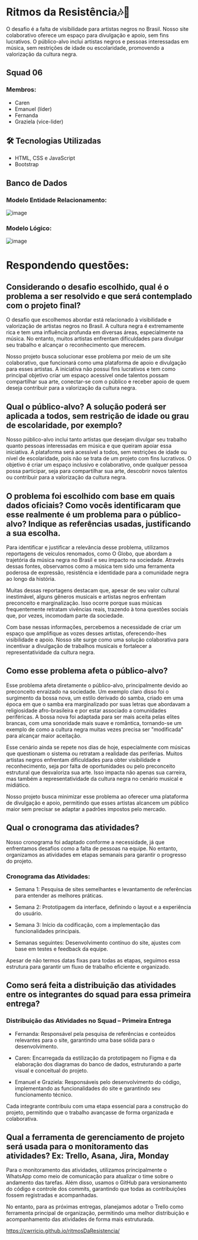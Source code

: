 # Ritmos da Resistência🎶🎷 
O desafio é a falta de visibilidade para artistas negros no Brasil. Nosso site colaborativo oferece um espaço para divulgação e apoio, sem fins lucrativos. O público-alvo inclui artistas negros e pessoas interessadas em música, sem restrições de idade ou escolaridade, promovendo a valorização da cultura negra.

## Squad 06
### Membros:
- Caren
- Emanuel (líder)
- Fernanda
- Graziela (vice-lider)

## 🛠️ Tecnologias Utilizadas  
- HTML, CSS e JavaScript  
- Bootstrap

## Banco de Dados
### Modelo Entidade Relacionamento:
![image](https://github.com/user-attachments/assets/faec08b5-0c8b-43fe-8cbc-e91db33f0531)


### Modelo Lógico:
![image](https://github.com/user-attachments/assets/b732b419-7e1f-43cc-8b77-ec6d11949ab7)




# Respondendo questões: 

## Considerando o desafio escolhido, qual é o problema a ser resolvido e que será contemplado com o projeto final?  

O desafio que escolhemos abordar está relacionado à visibilidade e valorização de artistas negros no Brasil. A cultura negra é extremamente rica e tem uma influência profunda em diversas áreas, especialmente na música. No entanto, muitos artistas enfrentam dificuldades para divulgar seu trabalho e alcançar o reconhecimento que merecem.

Nosso projeto busca solucionar esse problema por meio de um site colaborativo, que funcionará como uma plataforma de apoio e divulgação para esses artistas. A iniciativa não possui fins lucrativos e tem como principal objetivo criar um espaço acessível onde talentos possam compartilhar sua arte, conectar-se com o público e receber apoio de quem deseja contribuir para a valorização da cultura negra.



## Qual o público-alvo? A solução poderá ser aplicada a todos, sem restrição de idade ou grau de escolaridade, por exemplo?  

Nosso público-alvo inclui tanto artistas que desejam divulgar seu trabalho quanto pessoas interessadas em música e que queiram apoiar essa iniciativa. A plataforma será acessível a todos, sem restrições de idade ou nível de escolaridade, pois não se trata de um projeto com fins lucrativos. O objetivo é criar um espaço inclusivo e colaborativo, onde qualquer pessoa possa participar, seja para compartilhar sua arte, descobrir novos talentos ou contribuir para a valorização da cultura negra.



## O problema foi escolhido com base em quais dados oficiais? Como vocês identificaram que esse realmente é um problema para o público-alvo? Indique as referências usadas, justificando a sua escolha. 

Para identificar e justificar a relevância desse problema, utilizamos reportagens de veículos renomados, como O Globo, que abordam a trajetória da música negra no Brasil e seu impacto na sociedade. Através dessas fontes, observamos como a música tem sido uma ferramenta poderosa de expressão, resistência e identidade para a comunidade negra ao longo da história.

Muitas dessas reportagens destacam que, apesar de seu valor cultural inestimável, alguns gêneros musicais e artistas negros enfrentam preconceito e marginalização. Isso ocorre porque suas músicas frequentemente retratam vivências reais, trazendo à tona questões sociais que, por vezes, incomodam parte da sociedade.

Com base nessas informações, percebemos a necessidade de criar um espaço que amplifique as vozes desses artistas, oferecendo-lhes visibilidade e apoio. Nosso site surge como uma solução colaborativa para incentivar a divulgação de trabalhos musicais e fortalecer a representatividade da cultura negra.

## Como esse problema afeta o público-alvo? 

Esse problema afeta diretamente o público-alvo, principalmente devido ao preconceito enraizado na sociedade. Um exemplo claro disso foi o surgimento da bossa nova, um estilo derivado do samba, criado em uma época em que o samba era marginalizado por suas letras que abordavam a religiosidade afro-brasileira e por estar associado a comunidades periféricas. A bossa nova foi adaptada para ser mais aceita pelas elites brancas, com uma sonoridade mais suave e romântica, tornando-se um exemplo de como a cultura negra muitas vezes precisa ser "modificada" para alcançar maior aceitação.

Esse cenário ainda se repete nos dias de hoje, especialmente com músicas que questionam o sistema ou retratam a realidade das periferias. Muitos artistas negros enfrentam dificuldades para obter visibilidade e reconhecimento, seja por falta de oportunidades ou pelo preconceito estrutural que desvaloriza sua arte. Isso impacta não apenas sua carreira, mas também a representatividade da cultura negra no cenário musical e midiático.

Nosso projeto busca minimizar esse problema ao oferecer uma plataforma de divulgação e apoio, permitindo que esses artistas alcancem um público maior sem precisar se adaptar a padrões impostos pelo mercado.

## Qual o cronograma das atividades?  
Nosso cronograma foi adaptado conforme a necessidade, já que enfrentamos desafios como a falta de pessoas na equipe. No entanto, organizamos as atividades em etapas semanais para garantir o progresso do projeto.

### Cronograma das Atividades:

- Semana 1: Pesquisa de sites semelhantes e levantamento de referências para entender as melhores práticas.

- Semana 2: Prototipagem da interface, definindo o layout e a experiência do usuário.

- Semana 3: Início da codificação, com a implementação das funcionalidades principais.

- Semanas seguintes: Desenvolvimento contínuo do site, ajustes com base em testes e feedback da equipe.

Apesar de não termos datas fixas para todas as etapas, seguimos essa estrutura para garantir um fluxo de trabalho eficiente e organizado.

## Como será feita a distribuição das atividades entre os integrantes do squad para essa primeira entrega?  

### Distribuição das Atividades no Squad – Primeira Entrega

- Fernanda: Responsável pela pesquisa de referências e conteúdos relevantes para o site, garantindo uma base sólida para o desenvolvimento.

- Caren: Encarregada da estilização da prototipagem no Figma e da elaboração dos diagramas do banco de dados, estruturando a parte visual e conceitual do projeto.

- Emanuel e Graziela: Responsáveis pelo desenvolvimento do código, implementando as funcionalidades do site e garantindo seu funcionamento técnico.

Cada integrante contribuiu com uma etapa essencial para a construção do projeto, permitindo que o trabalho avançasse de forma organizada e colaborativa.

## Qual a ferramenta de gerenciamento de projeto será usada para o monitoramento das atividades? Ex: Trello, Asana, Jira, Monday

Para o monitoramento das atividades, utilizamos principalmente o WhatsApp como meio de comunicação para atualizar o time sobre o andamento das tarefas. Além disso, usamos o GitHub para versionamento do código e controle dos commits, garantindo que todas as contribuições fossem registradas e acompanhadas.

No entanto, para as próximas entregas, planejamos adotar o Trello como ferramenta principal de organização, permitindo uma melhor distribuição e acompanhamento das atividades de forma mais estruturada.

 

https://cwrricio.github.io/ritmosDaResistencia/
